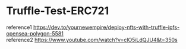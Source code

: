 # Truffle-Test-ERC721

reference1 https://dev.to/yournewempire/deploy-nfts-with-truffle-ipfs-opensea-polygon-5581  
reference2 https://www.youtube.com/watch?v=clO5iLdQJU4&t=350s
